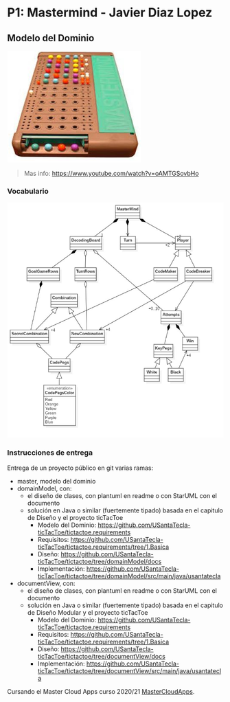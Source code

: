 # P1: Mastermind - Javier Diaz Lopez

## Modelo del Dominio
![This is a alt text.](Mastermind.jpg "Mastermind.")
>Mas info: https://www.youtube.com/watch?v=oAMTGSovbHo

### Vocabulario
![This is a alt text.](domain-model.jpg "Mastermind domain model")

### Instrucciones de entrega

Entrega de un proyecto público en git varias ramas:

* master, modelo del dominio
* domainModel, con:
    * el diseño de clases, con plantuml en readme o con StarUML con el documento  
    * solución en Java o similar (fuertemente tipado) basada en el capitulo de Diseño y el proyecto ticTacToe
        * Modelo del Dominio: https://github.com/USantaTecla-ticTacToe/tictactoe.requirements
        * Requisitos: https://github.com/USantaTecla-ticTacToe/tictactoe.requirements/tree/1.Basica
        * Diseño: https://github.com/USantaTecla-ticTacToe/tictactoe/tree/domainModel/docs
        * Implementación:  https://github.com/USantaTecla-ticTacToe/tictactoe/tree/domainModel/src/main/java/usantatecla
 * documentView, con:
    * el diseño de clases, con plantuml en readme o con StarUML con el documento  
    * solución en Java o similar (fuertemente tipado) basada en el capitulo de Diseño Modular y el proyecto ticTacToe
        * Modelo del Dominio: https://github.com/USantaTecla-ticTacToe/tictactoe.requirements
        * Requisitos: https://github.com/USantaTecla-ticTacToe/tictactoe.requirements/tree/1.Basica
        * Diseño: https://github.com/USantaTecla-ticTacToe/tictactoe/tree/documentView/docs
        * Implementación: https://github.com/USantaTecla-ticTacToe/tictactoe/tree/documentView/src/main/java/usantatecla


Cursando el Master Cloud Apps curso 2020/21 [MasterCloudApps](https://www.codeurjc.es/mastercloudapps/).